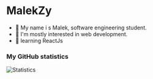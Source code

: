 # MalekZy
- 👋 My name i s Malek, software engineering student.<br>
- 👀 I'm mostly interested in web development.
- :blue_book: learning ReactJs

### My GitHub statistics
![Statistics](https://github-readme-stats.vercel.app/api?username=MalekZy&show_icons=true&theme=dark)
